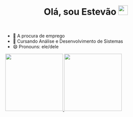 <h1 align="center">
Olá, sou Estevão
  <img src="https://media.giphy.com/media/hvRJCLFzcasrR4ia7z/giphy.gif" width="30"></h1>
<br/>

- 🔭 A procura de emprego
- 🌱 Cursando Análise e Desenvolvimento de Sistemas
- 😄 Pronouns: ele/dele
 <div>
  <a href="https://github.com/rafaballerini">
  <img height="180em" src="https://github-readme-stats.vercel.app/api?username=rafaballerini&show_icons=true&theme=dracula&include_all_commits=true&count_private=true"/>
  <img height="180em" src="https://github-readme-stats.vercel.app/api/top-langs/?username=rafaballerini&layout=compact&langs_count=16&theme=dracula"/>
</div>
